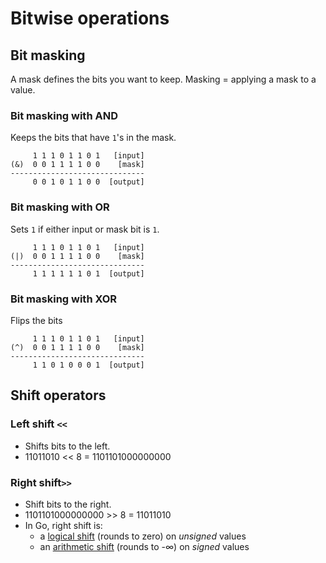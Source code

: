 # Bitwise operations

## Bit masking

A mask defines the bits you want to keep.
Masking = applying a mask to a value.

### Bit masking with AND
Keeps the bits that have `1`'s in the mask.

```
     1 1 1 0 1 1 0 1   [input]
(&)  0 0 1 1 1 1 0 0    [mask]
------------------------------
     0 0 1 0 1 1 0 0  [output]
```
### Bit masking with OR
Sets `1` if either input or mask bit is `1`.

```
     1 1 1 0 1 1 0 1   [input]
(|)  0 0 1 1 1 1 0 0    [mask]
------------------------------
     1 1 1 1 1 1 0 1  [output]
```

### Bit masking with XOR
Flips the bits

```
     1 1 1 0 1 1 0 1   [input]
(^)  0 0 1 1 1 1 0 0    [mask]
------------------------------
     1 1 0 1 0 0 0 1  [output]
```

## Shift operators

### Left shift `<<`
- Shifts bits to the left.
- 11011010 << 8 = 1101101000000000

### Right shift`>>`
- Shift bits to the right.
- 1101101000000000 >> 8 = 11011010
- In Go, right shift is:
  - a [logical shift](https://en.wikipedia.org/wiki/Logical_shift) (rounds to zero) on *unsigned* values
  - an [arithmetic shift](https://en.wikipedia.org/wiki/Arithmetic_shift) (rounds to -∞) on *signed* values
